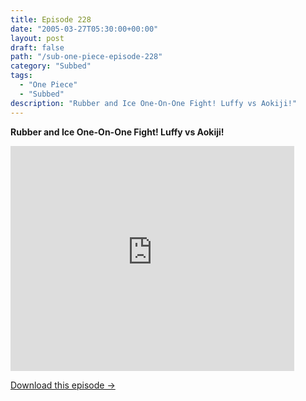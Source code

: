 ```yaml
---
title: Episode 228
date: "2005-03-27T05:30:00+00:00"
layout: post
draft: false
path: "/sub-one-piece-episode-228"
category: "Subbed"
tags:
  - "One Piece"
  - "Subbed"
description: "Rubber and Ice One-On-One Fight! Luffy vs Aokiji!"
---
```


**Rubber and Ice One-On-One Fight! Luffy vs Aokiji!**

<iframe width="640" height="360" src="https://www.rapidvideo.com/e/FXQGXBJK6F" frameborder="0" marginwidth=0 marginheight=0 scrolling=no allowfullscreen style="max-width:90%;"></iframe>

<a href="http://ouo.io/qs/eCodkFEQ?s=https://www.rapidvideo.com/d/FXQGXBJK6F" class="styled_a">Download this episode →</a>

